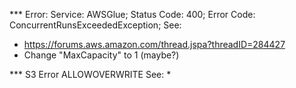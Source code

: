 *** Error:  Service: AWSGlue; Status Code: 400; Error Code: ConcurrentRunsExceededException; 
See: 
* https://forums.aws.amazon.com/thread.jspa?threadID=284427
* Change "MaxCapacity" to 1 (maybe?)

*** S3 Error ALLOWOVERWRITE
See:
* 

